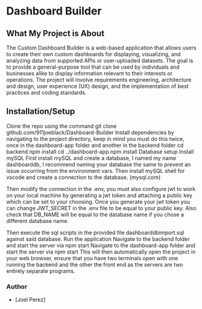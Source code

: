 # Dashboard Builder
## What My Project is About
The Custom Dashboard Builder is a web-based application that allows users to create their own custom dashboards for displaying, visualizing, and analyzing data from supported APIs or user-uploaded datasets. The goal is to provide a general-purpose tool that can be used by individuals and businesses alike to display information relevant to their interests or operations. The project will involve requirements engineering, architecture and design, user experience (UX) design, and the implementation of best practices and coding standards.
## Installation/Setup
Clone the repo using the command 
git clone github.com/911joeblack/Dashboard-Builder
Install dependencies by navigating to the project directory, keep in mind you must do this twice, once in the dashboard-app folder and another in the backend folder
cd backend
npm install
cd ../dashboard-app
npm install
Database setup
Install mySQL
First install mySQL and create a database, I named my name dashboarddb, I recommend naming your database the same to prevent an issue occurring from the environment vars. Then install mySQL shell for vscode and create a connection to the database. (mysql.com)

Then modify the connection in the .env, you must also configure jwt to work on your local machine by generating a jwt token and attaching a public key which can be set to your choosing. Once you generate your jwt token you can change JWT_SECRET in the .env file to be equal to your public key. Also check that DB_NAME will be equal to the database name if you chose a different database name.

Then execute the sql scripts in the provided file dashboarddbimport.sql against said database. 
Run the application
Navigate to the backend folder and start the server via npm start
Navigate to the dashboard-app folder and start the server via npm start
This will then automatically open the project in your web browser, ensure that you have two terminals open with one running the backend and the other the front end as the servers are two entirely separate programs.


### Author
- [Joel Perez]

